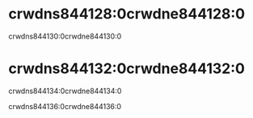 # crwdns844128:0crwdne844128:0

crwdns844130:0crwdne844130:0

# crwdns844132:0crwdne844132:0

crwdns844134:0crwdne844134:0

crwdns844136:0crwdne844136:0